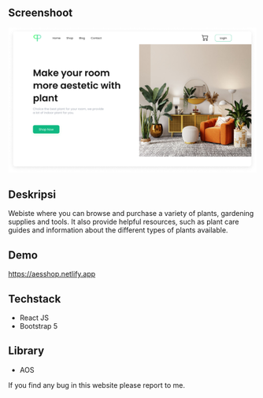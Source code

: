 ## Screenshoot
![Screenshoot](https://github.com/Faturar/aes-shop/blob/master/screenshoot.png "Dashboard")

## Deskripsi
Webiste where you can browse and purchase a variety of plants, gardening supplies and tools. It also provide helpful resources, such as plant care guides and information about the different types of plants available.

## Demo
https://aesshop.netlify.app

## Techstack
- React JS
- Bootstrap 5

## Library
- AOS



If you find any bug in this website please report to me.
